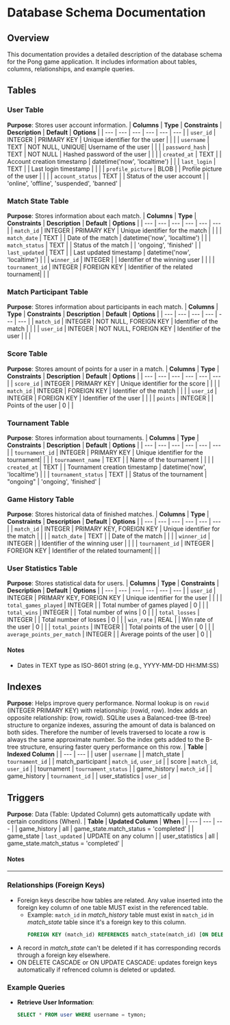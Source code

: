 # Database Schema Documentation

## Overview
This documentation provides a detailed description of the database schema for the Pong game application. It includes information about tables, columns, relationships, and example queries.
## Tables

### User Table
**Purpose**: Stores user account information.
| **Columns** | **Type** | **Constraints** | **Description** | **Default** | **Options** |
| --- | --- | --- | --- | --- | --- |
| `user_id`         | INTEGER    | PRIMARY KEY     | Unique identifier for the user     | | |
| `username`        | TEXT       | NOT NULL, UNIQUE| Username of the user               | | |
| `password_hash`   | TEXT       | NOT NULL        | Hashed password of the user        | | |
| `created_at`      | TEXT       |                 | Account creation timestamp 		| datetime('now', 'localtime') | |
| `last_login`      | TEXT       |                 | Last login timestamp               | | |
| `profile_picture` | BLOB       |                 | Profile picture of the user        | | |
| `account_status`  | TEXT       |                 | Status of the user account         | | 'online', 'offline', 'suspended', 'banned' |

### Match State Table
**Purpose**: Stores information about each match.
| **Columns** | **Type** | **Constraints** | **Description** | **Default** | **Options** |
| --- | --- | --- | --- | --- | --- |
| `match_id`        | INTEGER    | PRIMARY KEY     | Unique identifier for the match    | | |
| `match_date`      | TEXT       |                 | Date of the match 					| datetime('now', 'localtime') | |
| `match_status`    | TEXT       |                 | Status of the match                | | 'ongoing', 'finished' |
| `last_updated`    | TEXT       |                 | Last updated timestamp 			| datetime('now', 'localtime') | |
| `winner_id`       | INTEGER    |                 | Identifier of the winning user     | | |
| `tournament_id`   | INTEGER    | FOREIGN KEY     | Identifier of the related tournament| | |

### Match Participant Table
**Purpose**: Stores information about participants in each match.
| **Columns** | **Type** | **Constraints** | **Description** | **Default** | **Options** |
| --- | --- | --- | --- | --- | --- |
| `match_id`        | INTEGER    | NOT NULL, FOREIGN KEY        | Identifier of the match            | | |
| `user_id`         | INTEGER    | NOT NULL, FOREIGN KEY        | Identifier of the user             | | |

### Score Table
**Purpose**: Stores amount of points for a user in a match.
| **Columns** | **Type** | **Constraints** | **Description** | **Default** | **Options** |
| --- | --- | --- | --- | --- | --- |
| `score_id`        | INTEGER    | PRIMARY KEY     | Unique identifier for the score    | | |
| `match_id`        | INTEGER    | FOREIGN KEY     | Identifier of the match            | | |
| `user_id`         | INTEGER    | FOREIGN KEY     | Identifier of the user             | | |
| `points`           | INTEGER    |                 | Points of the user 				    | 0 | |

### Tournament Table
**Purpose**: Stores information about tournaments.
| **Columns** | **Type** | **Constraints** | **Description** | **Default** | **Options** |
| --- | --- | --- | --- | --- | --- |
| `tournament_id`           | INTEGER    | PRIMARY KEY     | Unique identifier for the tournament| | |
| `tournament_name`         | TEXT       |                 | Name of the tournament             | | |
| `created_at`              | TEXT       |                 | Tournament creation timestamp 		| datetime('now', 'localtime') | |
| `tournament_status`       | TEXT       |                 | Status of the tournament 			| "ongoing" | 'ongoing', 'finished' |

### Game History Table
**Purpose**: Stores historical data of finished matches.
| **Columns** | **Type** | **Constraints** | **Description** | **Default** | **Options** |
| --- | --- | --- | --- | --- | --- |
| `match_id`        | INTEGER    | PRIMARY KEY, FOREIGN KEY     | Unique identifier for the match    | | |
| `match_date`      | TEXT       |                 | Date of the match                  | | |
| `winner_id`       | INTEGER    |                 | Identifier of the winning user     | | |
| `tournament_id`   | INTEGER    | FOREIGN KEY                | Identifier of the related tournament| | |

### User Statistics Table
**Purpose**: Stores statistical data for users.
| **Columns** | **Type** | **Constraints** | **Description** | **Default** | **Options** |
| --- | --- | --- | --- | --- | --- |
| `user_id`                 | INTEGER    | PRIMARY KEY, FOREIGN KEY     | Unique identifier for the user     | | |
| `total_games_played`      | INTEGER    |                 | Total number of games played 		| 0 | |
| `total_wins`              | INTEGER    |                 | Total number of wins 				| 0 | |
| `total_losses`            | INTEGER    |                 | Total number of losses 			| 0 | |
| `win_rate`                | REAL       |                 | Win rate of the user 				| 0 | |
| `total_points`             | INTEGER    |                 | Total points of the user 			| 0 | |
| `average_points_per_match`           | INTEGER    |                 | Average points of the user 			| 0 | |

#### Notes
- Dates in TEXT type as ISO-8601 string (e.g., YYYY-MM-DD HH:MM:SS)

## Indexes
**Purpose**: Helps improve query performance. Normal lookup is on `rowid` (INTEGER PRIMARY KEY) with relationship: (rowid, row). Index adds an opposite relationship: (row, rowid). SQLite uses a Balanced-tree (B-tree) structure to organize indexes, assuring the amount of data is balanced on both sides. Therefore the number of levels traversed to locate a row is always the same approximate number. So the index gets added to the B-tree structure, ensuring faster query performance on this row.
| **Table** | **Indexed Column** |
| --- | --- |
| user | `username` |
| match_state | `tournament_id` |
| match_participant | `match_id`, `user_id` |
| score | `match_id`, `user_id` |
| tournament | `tournament_status` |
| game_history | `match_id` |
| game_history | `tournament_id` |
| user_statistics | `user_id` |

## Triggers
**Purpose**: Data (Table: Updated Column) gets automattically update with certain conditions (When). 
| **Table** | **Updated Column** | **When** |
| --- | --- | --- |
| game_history | all | game_state.match_status = 'completed' |
| game_state | `last_updated` | UPDATE on any column |
| user_statistics | all | game_state.match_status = 'completed' |

#### Notes

---

### Relationships (Foreign Keys)
- Foreign keys describe how tables are related. Any value inserted into the foreign key column of one table MUST exist in the referenced table.
	- Example: `match_id` in *match_history* table must exist in `match_id` in *match_state* table since it's a foreign key to this column. 
		```sql 
		FOREIGN KEY (match_id) REFERENCES match_state(match_id) [ON DELETE CASCADE];
- A record in *match_state* can't be deleted if it has corresponding records through a foreign key elsewhere.</br>
- ON DELETE CASCADE or ON UPDATE CASCADE: updates foreign keys automatically if refrenced column is deleted or updated.

### Example Queries
- **Retrieve User Information**:
  ```sql
  SELECT * FROM user WHERE username = tymon;